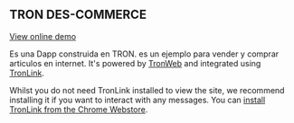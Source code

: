 ## TRON DES-COMMERCE

[View online demo](https://stevenstc.github.io/DesCommerse/)

Es una Dapp construida en TRON. es un ejemplo para vender y comprar articulos en internet.
It's powered by [TronWeb](https://github.com/tronprotocol/tron-web)
and integrated using [TronLink](https://github.com/TronWatch/TronLink).

Whilst you do not need TronLink installed to view the site, we recommend installing
it if you want to interact with any messages. You can [install TronLink from the Chrome Webstore](https://chrome.google.com/webstore/detail/ibnejdfjmmkpcnlpebklmnkoeoihofec/).
